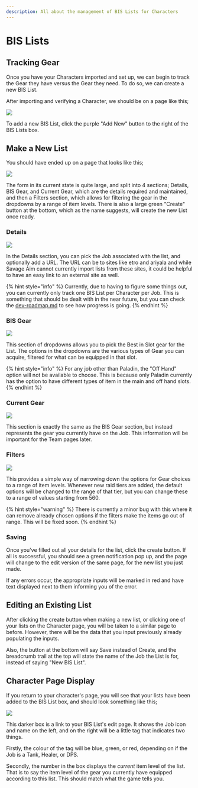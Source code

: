```yaml
---
description: All about the management of BIS Lists for Characters
---
```


# BIS Lists

## Tracking Gear

Once you have your Characters imported and set up, we can begin to track the Gear they have versus the Gear they need. To do so, we can create a new BIS List.&#x20;

After importing and verifying a Character, we should be on a page like this;

![](<../.gitbook/assets/image (10).png>)

To add a new BIS List, click the purple "Add New" button to the right of the BIS Lists box.

## Make a New List

You should have ended up on a page that looks like this;

![](<../.gitbook/assets/image (4).png>)

The form in its current state is quite large, and split into 4 sections; Details, BIS Gear, and Current Gear, which are the details required and maintained, and then a Filters section, which allows for filtering the gear in the dropdowns by a range of item levels. There is also a large green "Create" button at the bottom, which as the name suggests, will create the new List once ready.

### Details

![](<../.gitbook/assets/image (6).png>)

In the Details section, you can pick the Job associated with the list, and optionally add a URL. The URL can be to sites like etro and ariyala and while Savage Aim cannot currently import lists from these sites, it could be helpful to have an easy link to an external site as well.

{% hint style="info" %}
Currently, due to having to figure some things out, you can currently only track one BIS List per Character per Job. This is something that should be dealt with in the near future, but you can check the [dev-roadmap.md](../dev-roadmap.md "mention") to see how progress is going.
{% endhint %}

### BIS Gear

![](<../.gitbook/assets/image (17).png>)

This section of dropdowns allows you to pick the Best in Slot gear for the List. The options in the dropdowns are the various types of Gear you can acquire, filtered for what can be equipped in that slot.

{% hint style="info" %}
For any job other than Paladin, the "Off Hand" option will not be available to choose. This is because only Paladin currently has the option to have different types of item in the main and off hand slots.
{% endhint %}

### Current Gear

![](<../.gitbook/assets/image (25).png>)

This section is exactly the same as the BIS Gear section, but instead represents the gear you currently have on the Job. This information will be important for the Team pages later.

### Filters

![](<../.gitbook/assets/image (3) (1).png>)

This provides a simple way of narrowing down the options for Gear choices to a range of item levels. Whenever new raid tiers are added, the default options will be changed to the range of that tier, but you can change these to a range of values starting from 560.

{% hint style="warning" %}
There is currently a minor bug with this where it can remove already chosen options if the filters make the items go out of range. This will be fixed soon.
{% endhint %}

### Saving

Once you've filled out all your details for the list, click the create button. If all is successful, you should see a green notification pop up, and the page will change to the edit version of the same page, for the new list you just made.

If any errors occur, the appropriate inputs will be marked in red and have text displayed next to them informing you of the error.

## Editing an Existing List

After clicking the create button when making a new list, or clicking one of your lists on the Character page, you will be taken to a similar page to before. However, there will be the data that you input previously already populating the inputs.

Also, the button at the bottom will say Save instead of Create, and the breadcrumb trail at the top will state the name of the Job the List is for, instead of saying "New BIS List".

## Character Page Display

If you return to your character's page, you will see that your lists have been added to the BIS List box, and should look something like this;

![](<../.gitbook/assets/image (21) (1).png>)

This darker box is a link to your BIS List's edit page. It shows the Job icon and name on the left, and on the right will be a little tag that indicates two things.&#x20;

Firstly, the colour of the tag will be blue, green, or red, depending on if the Job is a Tank, Healer, or DPS.&#x20;

Secondly, the number in the box displays the _current_ item level of the list. That is to say the item level of the gear you currently have equipped according to this list. This should match what the game tells you.
